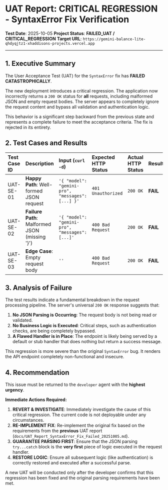 # UAT Report: CRITICAL REGRESSION - SyntaxError Fix Verification

**Test Date**: 2025-10-05
**Project Status**: **FAILED_UAT / CRITICAL_REGRESSION**
**Target URL**: `https://gemini-balance-lite-qhdyqjtz1-xhaddisons-projects.vercel.app`

---

## 1. Executive Summary

The User Acceptance Test (UAT) for the `SyntaxError` fix has **FAILED CATASTROPHICALLY**.

The new deployment introduces a critical regression. The application now incorrectly returns a `200 OK` status for **all** requests, including malformed JSON and empty request bodies. The server appears to completely ignore the request content and bypass all validation and authentication logic.

This behavior is a significant step backward from the previous state and represents a complete failure to meet the acceptance criteria. The fix is rejected in its entirety.

## 2. Test Cases and Results

| Test Case ID | Description | Input (`curl -d`) | Expected HTTP Status | Actual HTTP Status | Result |
| :--- | :--- | :--- | :--- | :--- | :--- |
| UAT-SE-01 | **Happy Path**: Well-formed JSON request | `'{ "model": "gemini-pro", "messages": [...] }'` | `401 Unauthorized` | `200 OK` | **FAIL** |
| UAT-SE-02 | **Failure Path**: Malformed JSON (missing '}') | `'{ "model": "gemini-pro", "messages": [...]'` | `400 Bad Request` | `200 OK` | **FAIL** |
| UAT-SE-03 | **Edge Case**: Empty request body | `''` | `400 Bad Request` | `200 OK` | **FAIL** |

## 3. Analysis of Failure

The test results indicate a fundamental breakdown in the request processing pipeline. The server's universal `200 OK` response suggests that:
1.  **No JSON Parsing is Occurring**: The request body is not being read or validated.
2.  **No Business Logic is Executed**: Critical steps, such as authentication checks, are being completely bypassed.
3.  **A Flawed Handler is in Place**: The endpoint is likely being served by a default or stub handler that does nothing but return a success message.

This regression is more severe than the original `SyntaxError` bug. It renders the API endpoint completely non-functional and insecure.

## 4. Recommendation

This issue must be returned to the `developer` agent with the **highest urgency**.

**Immediate Actions Required:**
1.  **REVERT & INVESTIGATE**: Immediately investigate the cause of this critical regression. The current code is not deployable under any circumstances.
2.  **RE-IMPLEMENT FIX**: Re-implement the original fix based on the requirements from the **previous** UAT report (`docs/UAT_Report_SyntaxError_Fix_Failed_20251005.md`).
3.  **GUARANTEE PARSING FIRST**: Ensure that the JSON parsing `try...catch` block is the **very first** piece of logic executed in the request handler.
4.  **RESTORE LOGIC**: Ensure all subsequent logic (like authentication) is correctly restored and executed after a successful parse.

A new UAT will be conducted only after the developer confirms that this regression has been fixed and the original parsing requirements have been met.
